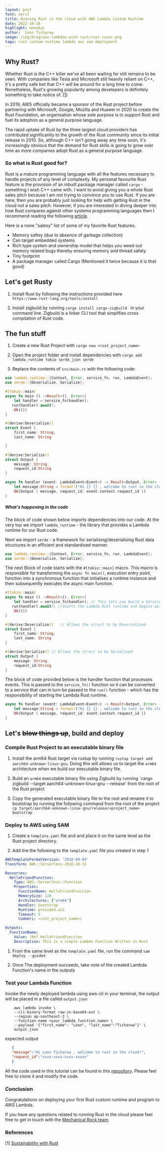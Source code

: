```yaml
---
layout: post
font: serif
title: Running Rust in the cloud with AWS Lambda Custom Runtime
date: 2022-10-18
highlight: monokai
author:  Leon Ticharwa
image: /img/blog/aws-lambdas-with-rust/rust-cover.png
tags: rust custom-runtime lambda aws sam deployment
---
```


## Why Rust?

Whether Rust is the C++ killer we've all been waiting for still remains to be seen. With companies like Tesla and Microsoft still heavily reliant on C++, it's a pretty safe bet that C++ will be around for a long time to come. Nonetheless, Rust's growing popularity among developers is definitely something to take notice of. [[1]](#references) 

In 2019, AWS officially became a sponsor of the Rust project before partnering with Microsoft, Google, Mozilla and Huawei in 2020 to create the Rust Foundation, an organisation whose sole purpose is to support Rust and fuel its adoption as a general purpose language. 

The rapid uptake of Rust by the three largest cloud providers has contributed significantly to the growth of the Rust community since its initial release in 2010. So, although C++ isn't going away any time soon, it's increasingly obvious that the demand for Rust skills is going to grow over time as more companies adopt Rust as a general purpose language.

### So what is Rust good for?

Rust is a mature programming language with all the features necessary to handle projects of any level of complexity. My personal favourite Rust feature is the provision of an inbuilt package manager called `cargo` - something I wish C++ came with. I want to avoid giving you a whole Rust sales pitch because I am not trying to convince you to use Rust. If you are here, then you are probably just looking for help with getting Rust in the cloud not a sales pitch. However, if you are interested in diving deeper into how Rust compares against other systems programming languages then I recommend reading the following [article]("https://betterprogramming.pub/in-depth-comparison-of-rust-and-cpp-579b1f93a5e9").

Here is a none "salesy" list of some of my favorite Rust features. 

- Memory saftey (due to absence of garbage collection)
- Can target embedded systems
- Rich type system and ownership model that helps you weed out memory related bugs thereby ensuring memory and thread safety
- Tiny footprint
- A package manager called Cargo (Mentioned it twice because it is that good)

## Let's get Rusty

1.  Install Rust  by following the instructions provided here `https://www.rust-lang.org/tools/install`

2. Install zigbuild by running `cargo install cargo-zigbuild ` in your command line. Zigbuild is a linker CLI tool that simplifies cross compilation of Rust code. 

## The fun stuff

1. Create a new Rust Project with `cargo new <rust_project_name>`

2.  Open the project folder and install dependencies with 
`cargo add lambda_runtime tokio serde_json serde`

3. Replace the contents of `src/main.rs` with the following code: 

~~~ rust
use lambda_runtime::{Context, Error, service_fn, run, LambdaEvent};
use serde::{Deserialize, Serialize};

#[tokio::main]
async fn main () ->Result<(), Error>{
    let handler = service_fn(handler);
   run(handler).await?;
    Ok(())
}

#[derive(Deserialize)]
struct Event {
    first_name: String,
    last_name: String

}

#[derive(Serialize)]
struct Output {
    message: String,
    request_id:String
}

async fn handler (event: LambdaEvent<Event>) -> Result<Output, Error> {
    let message:String = format!("Hi {} {} , welcome to rust in the cloud!", event.payload.first_name, event.payload.last_name);
    Ok(Output { message, request_id: event.context.request_id })
}
~~~

##### What's happening in the code 

The block of code shown below imports dependencies into our code. At the very top we import `lambda_runtime` - the library that provides a Lambda runtime for our Rust code.

Next we import `serde` - a framework for serialising/deserialising Rust data structures in an efficient and standardised manner.

~~~ rust
use lambda_runtime::{Context, Error, service_fn, run, LambdaEvent};
use serde::{Deserialize, Serialize};
~~~

The next Block of code starts with the  `#[tokio::main]` macro. This macro is responsible for transforming the `async fn main()`, execution entry point, function into a synchronous function that initialises a runtime instance and then subsequently executes the async main function. 

~~~ rust
#[tokio::main]
async fn main () ->Result<(), Error>{
    let handler = service_fn(handler); // This lets you build a Service from an async function that returns a Result.
   run(handler).await?; //Starts the Lambda Rust runtime and begins polling for events on the Lambda Runtime APIs
    Ok(())
}
~~~

~~~rust
#[derive(Deserialize)]   // Allows the struct to be Deserialised 
struct Event {
    first_name: String,
    last_name: String
}

#[derive(Serialize)] // Allows the struct to be Serialised 
struct Output {
    message: String,
    request_id:String
}
~~~

The block of code provided below is the handler function that  processes events. This is passed to the `service_fn()` function so it can be converted to a service that can in turn be passed to the `run()` function - which has the responsibility of starting the Lambda Rust runtime.

~~~ rust 
async fn handler (event: LambdaEvent<Event>) -> Result<Output, Error> {
    let message:String = format!("Hi {} {} , welcome to rust in the cloud!", event.payload.first_name, event.payload.last_name);
    Ok(Output { message, request_id: event.context.request_id })
}
~~~

## Let's ~~blow things up~~, build and deploy

### Compile Rust Project to an executable binary file

1. Install the arm64 Rust target via rustup by running `rustup target add aarch64-unknown-linux-gnu`. Doing this will allows us to target the `arm64` architecture when we build our executable binary file. 

2. Build an `arm64` executable binary file using Zigbuild by running `cargo zigbuild --target aarch64-unknown-linux-gnu --release' from the root of the Rust project

3. Copy the generated executable binary file to the root and rename it to bootstrap by running the following command from the root of the project `cp target/aarch64-unknown-linux-gnu/release/<project_name> bootstrap`

### Deploy to AWS using SAM

1. Create a `template.yaml` file and and place it on the same level as the Rust project directory. 

2. Add the the following to the `template.yaml` file you created in step 1
   
~~~ yaml
AWSTemplateFormatVersion: '2010-09-09'
Transform: AWS::Serverless-2016-10-31

Resources:
  HelloFriendFunction:
    Type: AWS::Serverless::Function
    Properties:
      FunctionName: HelloFriendFunction
      MemorySize: 128
      Architectures: ["arm64"]
      Handler: bootstrap
      Runtime: provided.al2
      Timeout: 5
      CodeUri: <rust_project_name>/

Outputs:
  FunctionName:
    Value: !Ref HelloFriendFunction
    Description: This is a simple Lambda Function Written in Rust
~~~
1. From the same level as the `template.yaml` file, run the command `sam deploy --guided`
   
2. Once The deployment succeeds, take note of the created Lambda Function's name in the outputs

### Test your Lambda Function

Invoke the newly deployed lambda using aws-cli in your terminal, the output will be placed in a file called `output.json`

~~~
    aws lambda invoke \
    --cli-binary-format raw-in-base64-out \
    --region ap-southeast-2 \
    --function-name <your_lambda_function_name> \
    --payload '{"first_name": "Leon", "last_name":"Ticharwa"}' \
    output.json
~~~

expected output 

~~~json
   {
   "message":"Hi Leon Ticharwa , welcome to rust in the cloud!",
   "request_id":"xxxx-xxxx-xxxx-xxxxx"
   }
~~~

All the code used in this tutorial can be found in this [repository](https://github.com/MechanicalRock/RustLambda-AWS). Please feel free to clone it and modify the code.

### Conclusion

Congratulations on deploying your first Rust custom runtime and program to AWS Lambda.

If you have any questions related to running Rust in the cloud please feel free to get in touch with the [Mechanical Rock team](https://mechanicalrock.io/services/).  

### References
[1]  [Sustainability with Rust](https://aws.amazon.com/blogs/opensource/sustainability-with-rust/#:~:text=We%20use%20Rust%20to%20deliver,%2C%20Amazon%20CloudFront%2C%20and%20more)
